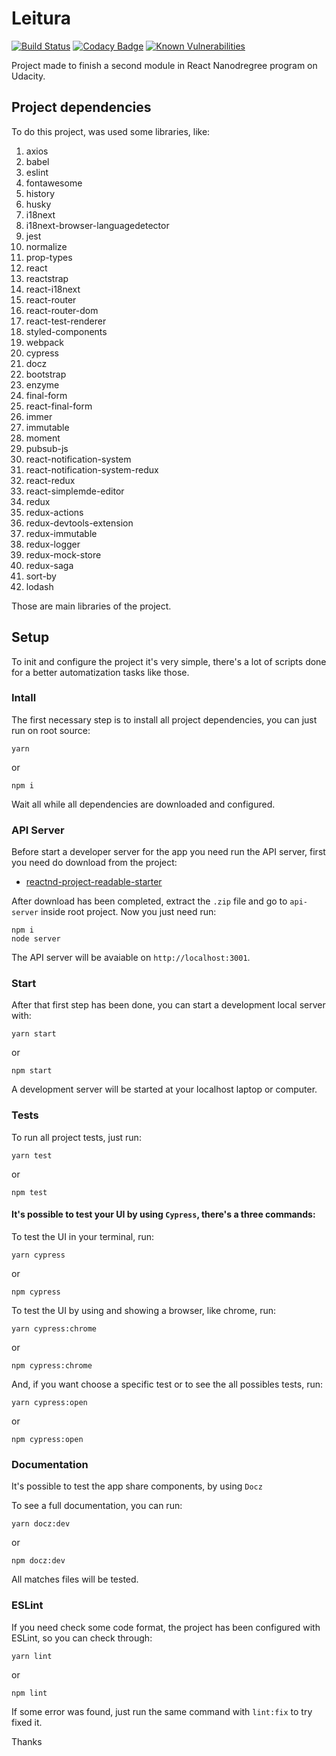 # Leitura

[![Build Status](https://travis-ci.org/mahenrique94/udacity-leitura.svg?branch=master)](https://travis-ci.org/mahenrique94/udacity-leitura)
[![Codacy Badge](https://api.codacy.com/project/badge/Grade/c8669396bab34faa934bfd15d2d3c603)](https://app.codacy.com/app/mahenrique94/udacity-leitura?utm_source=github.com&utm_medium=referral&utm_content=mahenrique94/udacity-leitura&utm_campaign=Badge_Grade_Dashboard)
[![Known Vulnerabilities](https://snyk.io/test/github/mahenrique94/udacity-leitura/badge.svg)](https://snyk.io/test/github/mahenrique94/udacity-leitura)

Project made to finish a second module in React Nanodregree program on Udacity.

## Project dependencies
To do this project, was used some libraries, like:

1. axios
2. babel
3. eslint
4. fontawesome
5. history
6. husky
7. i18next
8. i18next-browser-languagedetector
9. jest
10. normalize
11. prop-types
12. react
13. reactstrap
14. react-i18next
15. react-router
16. react-router-dom
17. react-test-renderer
18. styled-components
19. webpack
20. cypress
21. docz
22. bootstrap
23. enzyme
23. final-form
24. react-final-form
25. immer
26. immutable
27. moment
28. pubsub-js
29. react-notification-system
30. react-notification-system-redux
31. react-redux
32. react-simplemde-editor
33. redux
34. redux-actions
35. redux-devtools-extension
36. redux-immutable
37. redux-logger
38. redux-mock-store
39. redux-saga
40. sort-by
41. lodash

Those are main libraries of the project.

## Setup
To init and configure the project it's very simple, there's a lot of scripts done for a better automatization tasks like those.

### Intall
The first necessary step is to install all project dependencies, you can just run on root source:

```
yarn
```

or

```
npm i
```

Wait all while all dependencies are downloaded and configured.

### API Server
Before start a developer server for the app you need run the API server, first you need do download from the project:

- [reactnd-project-readable-starter](https://github.com/udacity/reactnd-project-readable-starter)

After download has been completed, extract the `.zip` file and go to `api-server` inside root project. Now you just need run:

```
npm i
node server
```

The API server will be avaiable on `http://localhost:3001`.

### Start
After that first step has been done, you can start a development local server with:

```
yarn start
```

or

```
npm start
```

A development server will be started at your localhost laptop or computer.

### Tests
To run all project tests, just run:

```
yarn test
```

or

```
npm test
```

#### It's possible to test your UI by using `Cypress`, there's a three commands:

To test the UI in your terminal, run:

```
yarn cypress
```

or

```
npm cypress
```

To test the UI by using and showing a browser, like chrome, run:

```
yarn cypress:chrome
```

or

```
npm cypress:chrome
```

And, if you want choose a specific test or to see the all possibles tests, run:

```
yarn cypress:open
```

or

```
npm cypress:open
```

### Documentation

It's possible to test the app share components, by using `Docz`

To see a full documentation, you can run:

```
yarn docz:dev
```

or

```
npm docz:dev
```

All matches files will be tested.

### ESLint
If you need check some code format, the project has been configured with ESLint, so you can check through:

```
yarn lint
```

or

```
npm lint
```

If some error was found, just run the same command with `lint:fix` to try fixed it.

Thanks
